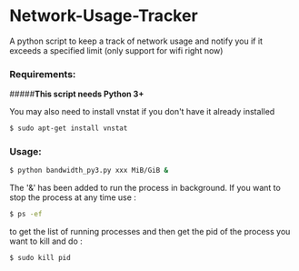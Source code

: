# Network-Usage-Tracker

A python script to keep a track of network usage and notify you if it exceeds a specified limit
(only support for wifi right now)

### Requirements:

#####**This script needs Python 3+**

You may also need to install vnstat if you don't have it already installed

```bash
$ sudo apt-get install vnstat
```

### Usage:

```bash
$ python bandwidth_py3.py xxx MiB/GiB &
```

The '&' has been added to run the process in background. If you want to stop the process at any time use :

```bash
$ ps -ef
```

to get the list of running processes and then get the pid of the process you want to kill and do :

```bash
$ sudo kill pid
```
